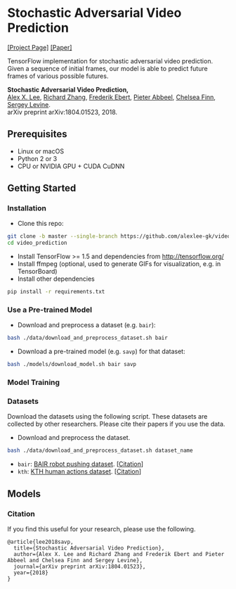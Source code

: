 # Stochastic Adversarial Video Prediction
[[Project Page]](https://alexlee-gk.github.io/video_prediction/) [[Paper]](https://arxiv.org/abs/1804.01523)

TensorFlow implementation for stochastic adversarial video prediction. Given a sequence of initial frames, our model is able to predict future frames of various possible futures.

**Stochastic Adversarial Video Prediction,**  
[Alex X. Lee](https://people.eecs.berkeley.edu/~alexlee_gk/), [Richard Zhang](https://richzhang.github.io/), [Frederik Ebert](https://febert.github.io/), [Pieter Abbeel](https://people.eecs.berkeley.edu/~pabbeel/), [Chelsea Finn](https://people.eecs.berkeley.edu/~cbfinn/), [Sergey Levine](https://people.eecs.berkeley.edu/~svlevine/).  
arXiv preprint arXiv:1804.01523, 2018.

## Prerequisites
- Linux or macOS
- Python 2 or 3
- CPU or NVIDIA GPU + CUDA CuDNN

## Getting Started ###
### Installation
- Clone this repo:
```bash
git clone -b master --single-branch https://github.com/alexlee-gk/video_prediction.git
cd video_prediction
```
- Install TensorFlow >= 1.5 and dependencies from http://tensorflow.org/
- Install ffmpeg (optional, used to generate GIFs for visualization, e.g. in TensorBoard)
- Install other dependencies
```bash
pip install -r requirements.txt
```

### Use a Pre-trained Model
- Download and preprocess a dataset (e.g. `bair`):
```bash
bash ./data/download_and_preprocess_dataset.sh bair
```
- Download a pre-trained model (e.g. `savp`) for that dataset:
```bash
bash ./models/download_model.sh bair savp
```

### Model Training


### Datasets
Download the datasets using the following script. These datasets are collected by other researchers. Please cite their papers if you use the data.
- Download and preprocess the dataset.
```bash
bash ./data/download_and_preprocess_dataset.sh dataset_name
```
- `bair`: [BAIR robot pushing dataset](https://sites.google.com/view/sna-visual-mpc/). [[Citation](data/bibtex/sna.tex)]
- `kth`: [KTH human actions dataset](http://www.nada.kth.se/cvap/actions/). [[Citation](data/bibtex/kth.tex)]

## Models


### Citation

If you find this useful for your research, please use the following.

```
@article{lee2018savp,
  title={Stochastic Adversarial Video Prediction},
  author={Alex X. Lee and Richard Zhang and Frederik Ebert and Pieter Abbeel and Chelsea Finn and Sergey Levine},
  journal={arXiv preprint arXiv:1804.01523},
  year={2018}
}
```
